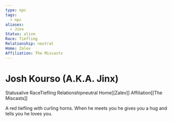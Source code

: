 ```yaml
---
type: npc
tags:
  - npc
aliases:
  - Jinx
Status: alive
Race: Tiefling
Relationship: neutral
Home: Zalev
Affiliation: The Miscasts
---
```


# Josh Kourso (A.K.A. Jinx)
<span class="dataview inline-field"><span class="inline-field-key">Status</span><span class="inline-field-value">alive</span></span>
<span class="dataview inline-field"><span class="inline-field-key">Race</span><span class="inline-field-value">Tiefling</span></span>
<span class="dataview inline-field"><span class="inline-field-key">Relationship</span><span class="inline-field-value">neutral</span></span>
<span class="dataview inline-field"><span class="inline-field-key">Home</span><span class="inline-field-value">[[Zalev]]</span></span>
<span class="dataview inline-field"><span class="inline-field-key">Affiliation</span><span class="inline-field-value">[[The Miscasts]]</span></span>

A red tiefling with curling horns. When he meets you he gives you a hug and tells you he loves you. 